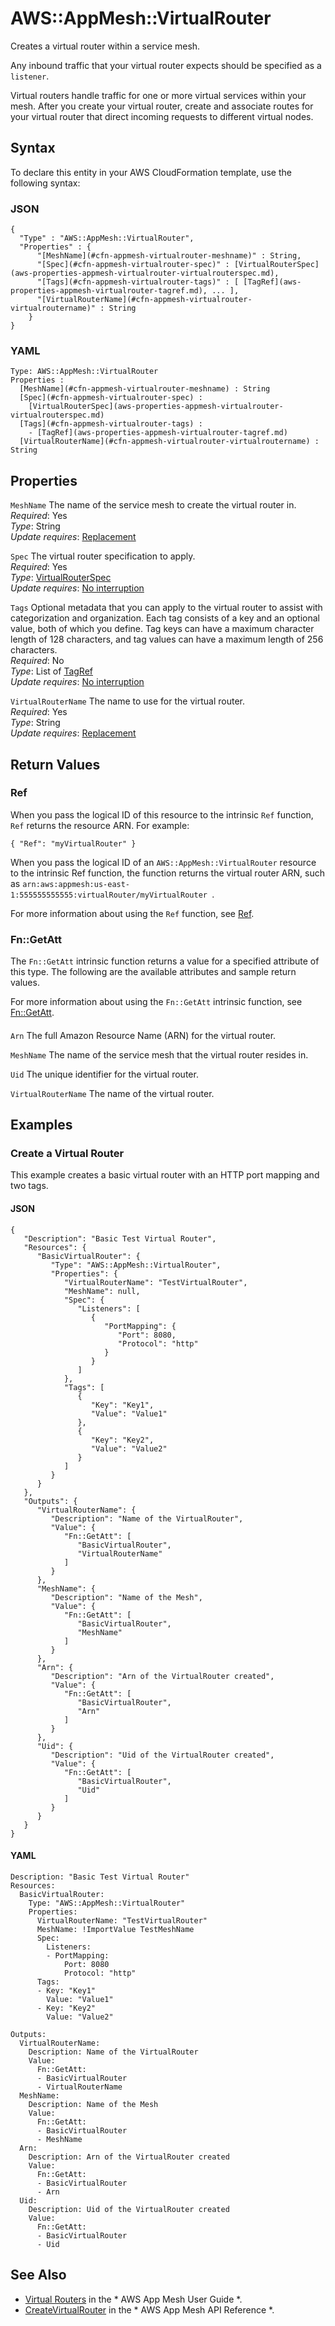 # AWS::AppMesh::VirtualRouter<a name="aws-resource-appmesh-virtualrouter"></a>

Creates a virtual router within a service mesh\.

Any inbound traffic that your virtual router expects should be specified as a `listener`\. 

Virtual routers handle traffic for one or more virtual services within your mesh\. After you create your virtual router, create and associate routes for your virtual router that direct incoming requests to different virtual nodes\.

## Syntax<a name="aws-resource-appmesh-virtualrouter-syntax"></a>

To declare this entity in your AWS CloudFormation template, use the following syntax:

### JSON<a name="aws-resource-appmesh-virtualrouter-syntax.json"></a>

```
{
  "Type" : "AWS::AppMesh::VirtualRouter",
  "Properties" : {
      "[MeshName](#cfn-appmesh-virtualrouter-meshname)" : String,
      "[Spec](#cfn-appmesh-virtualrouter-spec)" : [VirtualRouterSpec](aws-properties-appmesh-virtualrouter-virtualrouterspec.md),
      "[Tags](#cfn-appmesh-virtualrouter-tags)" : [ [TagRef](aws-properties-appmesh-virtualrouter-tagref.md), ... ],
      "[VirtualRouterName](#cfn-appmesh-virtualrouter-virtualroutername)" : String
    }
}
```

### YAML<a name="aws-resource-appmesh-virtualrouter-syntax.yaml"></a>

```
Type: AWS::AppMesh::VirtualRouter
Properties : 
﻿  [MeshName](#cfn-appmesh-virtualrouter-meshname) : String
﻿  [Spec](#cfn-appmesh-virtualrouter-spec) : 
    [VirtualRouterSpec](aws-properties-appmesh-virtualrouter-virtualrouterspec.md)
﻿  [Tags](#cfn-appmesh-virtualrouter-tags) : 
    - [TagRef](aws-properties-appmesh-virtualrouter-tagref.md)
﻿  [VirtualRouterName](#cfn-appmesh-virtualrouter-virtualroutername) : String
```

## Properties<a name="aws-resource-appmesh-virtualrouter-properties"></a>

`MeshName`  <a name="cfn-appmesh-virtualrouter-meshname"></a>
The name of the service mesh to create the virtual router in\.  
*Required*: Yes  
*Type*: String  
*Update requires*: [Replacement](https://docs.aws.amazon.com/AWSCloudFormation/latest/UserGuide/using-cfn-updating-stacks-update-behaviors.html#update-replacement)

`Spec`  <a name="cfn-appmesh-virtualrouter-spec"></a>
The virtual router specification to apply\.  
*Required*: Yes  
*Type*: [VirtualRouterSpec](aws-properties-appmesh-virtualrouter-virtualrouterspec.md)  
*Update requires*: [No interruption](https://docs.aws.amazon.com/AWSCloudFormation/latest/UserGuide/using-cfn-updating-stacks-update-behaviors.html#update-no-interrupt)

`Tags`  <a name="cfn-appmesh-virtualrouter-tags"></a>
Optional metadata that you can apply to the virtual router to assist with categorization and organization\. Each tag consists of a key and an optional value, both of which you define\. Tag keys can have a maximum character length of 128 characters, and tag values can have a maximum length of 256 characters\.  
*Required*: No  
*Type*: List of [TagRef](aws-properties-appmesh-virtualrouter-tagref.md)  
*Update requires*: [No interruption](https://docs.aws.amazon.com/AWSCloudFormation/latest/UserGuide/using-cfn-updating-stacks-update-behaviors.html#update-no-interrupt)

`VirtualRouterName`  <a name="cfn-appmesh-virtualrouter-virtualroutername"></a>
The name to use for the virtual router\.  
*Required*: Yes  
*Type*: String  
*Update requires*: [Replacement](https://docs.aws.amazon.com/AWSCloudFormation/latest/UserGuide/using-cfn-updating-stacks-update-behaviors.html#update-replacement)

## Return Values<a name="aws-resource-appmesh-virtualrouter-return-values"></a>

### Ref<a name="aws-resource-appmesh-virtualrouter-return-values-ref"></a>

 When you pass the logical ID of this resource to the intrinsic `Ref` function, `Ref` returns the resource ARN\. For example:

 `{ "Ref": "myVirtualRouter" }` 

When you pass the logical ID of an `AWS::AppMesh::VirtualRouter` resource to the intrinsic Ref function, the function returns the virtual router ARN, such as `arn:aws:appmesh:us-east-1:555555555555:virtualRouter/myVirtualRouter `\.

For more information about using the `Ref` function, see [Ref](https://docs.aws.amazon.com/AWSCloudFormation/latest/UserGuide/intrinsic-function-reference-ref.html)\.

### Fn::GetAtt<a name="aws-resource-appmesh-virtualrouter-return-values-fn--getatt"></a>

The `Fn::GetAtt` intrinsic function returns a value for a specified attribute of this type\. The following are the available attributes and sample return values\.

For more information about using the `Fn::GetAtt` intrinsic function, see [Fn::GetAtt](https://docs.aws.amazon.com/AWSCloudFormation/latest/UserGuide/intrinsic-function-reference-getatt.html)\.

#### <a name="aws-resource-appmesh-virtualrouter-return-values-fn--getatt-fn--getatt"></a>

`Arn`  <a name="Arn-fn::getatt"></a>
The full Amazon Resource Name \(ARN\) for the virtual router\.

`MeshName`  <a name="MeshName-fn::getatt"></a>
The name of the service mesh that the virtual router resides in\.

`Uid`  <a name="Uid-fn::getatt"></a>
The unique identifier for the virtual router\.

`VirtualRouterName`  <a name="VirtualRouterName-fn::getatt"></a>
The name of the virtual router\.

## Examples<a name="aws-resource-appmesh-virtualrouter--examples"></a>

### Create a Virtual Router<a name="aws-resource-appmesh-virtualrouter--examples--Create_a_Virtual_Router"></a>

This example creates a basic virtual router with an HTTP port mapping and two tags\.

#### JSON<a name="aws-resource-appmesh-virtualrouter--examples--Create_a_Virtual_Router--json"></a>

```
{
   "Description": "Basic Test Virtual Router",
   "Resources": {
      "BasicVirtualRouter": {
         "Type": "AWS::AppMesh::VirtualRouter",
         "Properties": {
            "VirtualRouterName": "TestVirtualRouter",
            "MeshName": null,
            "Spec": {
               "Listeners": [
                  {
                     "PortMapping": {
                        "Port": 8080,
                        "Protocol": "http"
                     }
                  }
               ]
            },
            "Tags": [
               {
                  "Key": "Key1",
                  "Value": "Value1"
               },
               {
                  "Key": "Key2",
                  "Value": "Value2"
               }
            ]
         }
      }
   },
   "Outputs": {
      "VirtualRouterName": {
         "Description": "Name of the VirtualRouter",
         "Value": {
            "Fn::GetAtt": [
               "BasicVirtualRouter",
               "VirtualRouterName"
            ]
         }
      },
      "MeshName": {
         "Description": "Name of the Mesh",
         "Value": {
            "Fn::GetAtt": [
               "BasicVirtualRouter",
               "MeshName"
            ]
         }
      },
      "Arn": {
         "Description": "Arn of the VirtualRouter created",
         "Value": {
            "Fn::GetAtt": [
               "BasicVirtualRouter",
               "Arn"
            ]
         }
      },
      "Uid": {
         "Description": "Uid of the VirtualRouter created",
         "Value": {
            "Fn::GetAtt": [
               "BasicVirtualRouter",
               "Uid"
            ]
         }
      }
   }
}
```

#### YAML<a name="aws-resource-appmesh-virtualrouter--examples--Create_a_Virtual_Router--yaml"></a>

```
Description: "Basic Test Virtual Router"
Resources:
  BasicVirtualRouter:
    Type: "AWS::AppMesh::VirtualRouter"
    Properties:
      VirtualRouterName: "TestVirtualRouter"
      MeshName: !ImportValue TestMeshName
      Spec:
        Listeners:
        - PortMapping:
            Port: 8080
            Protocol: "http"
      Tags:
      - Key: "Key1"
        Value: "Value1"
      - Key: "Key2"
        Value: "Value2"

Outputs:
  VirtualRouterName:
    Description: Name of the VirtualRouter
    Value:
      Fn::GetAtt:
      - BasicVirtualRouter
      - VirtualRouterName
  MeshName:
    Description: Name of the Mesh
    Value:
      Fn::GetAtt:
      - BasicVirtualRouter
      - MeshName
  Arn:
    Description: Arn of the VirtualRouter created
    Value:
      Fn::GetAtt:
      - BasicVirtualRouter
      - Arn
  Uid:
    Description: Uid of the VirtualRouter created
    Value:
      Fn::GetAtt:
      - BasicVirtualRouter
      - Uid
```

## See Also<a name="aws-resource-appmesh-virtualrouter--seealso"></a>
+  [Virtual Routers](https://docs.aws.amazon.com/app-mesh/latest/userguide/virtual_routers.html) in the * AWS App Mesh User Guide *\.
+  [CreateVirtualRouter](https://docs.aws.amazon.com/app-mesh/latest/APIReference/API_CreateVirtualRouter.html) in the * AWS App Mesh API Reference *\.